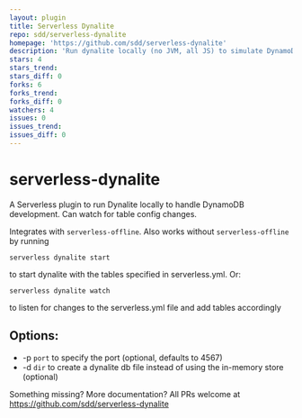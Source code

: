 ```yaml
---
layout: plugin
title: Serverless Dynalite
repo: sdd/serverless-dynalite
homepage: 'https://github.com/sdd/serverless-dynalite'
description: 'Run dynalite locally (no JVM, all JS) to simulate DynamoDB. Watch serverless.yml for table config updates.'
stars: 4
stars_trend: 
stars_diff: 0
forks: 6
forks_trend: 
forks_diff: 0
watchers: 4
issues: 0
issues_trend: 
issues_diff: 0
---
```



# serverless-dynalite

A Serverless plugin to run Dynalite locally to handle DynamoDB development. Can watch for table config changes.

Integrates with `serverless-offline`. Also works without `serverless-offline` by running

```
serverless dynalite start
```

to start dynalite with the tables specified in serverless.yml. Or:

```
serverless dynalite watch
```

to listen for changes to the serverless.yml file and add tables accordingly


## Options:

* -p `port` to specify the port (optional, defaults to 4567)
* -d `dir` to create a dynalite db file instead of using the in-memory store (optional)

Something missing? More documentation? All PRs welcome at https://github.com/sdd/serverless-dynalite
